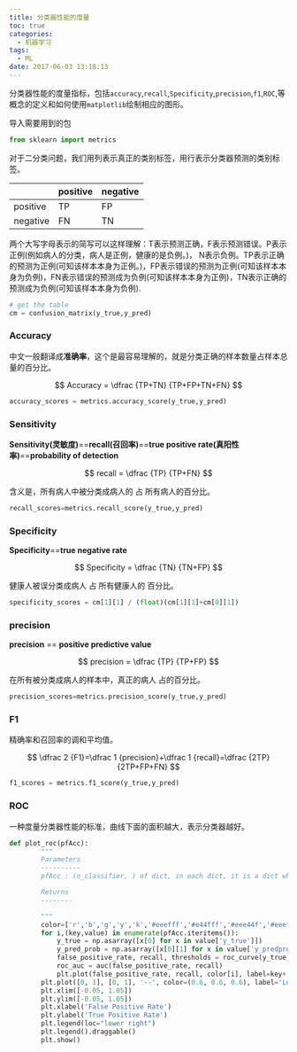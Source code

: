 ```yaml
---
title: 分类器性能的度量
toc: true
categories:
  - 机器学习
tags:
  - ML
date: 2017-06-03 13:18:13
---
```


分类器性能的度量指标，包括`accuracy`,`recall`,`Specificity`,`precision`,`f1`,`ROC`,等概念的定义和如何使用`matplotlib`绘制相应的图形。

<!-- more -->
导入需要用到的包

```python
from sklearn import metrics
```

对于二分类问题，我们用列表示真正的类别标签，用行表示分类器预测的类别标签。

||positive|negative|
|--|--|--|
|positive| TP | FP |
|negative| FN | TN |

两个大写字母表示的简写可以这样理解：T表示预测正确，F表示预测错误。P表示正例(例如病人的分类，病人是正例，健康的是负例。)， N表示负例。TP表示正确的预测为正例(可知该样本本身为正例。)，FP表示错误的预测为正例(可知该样本本身为负例)，FN表示错误的预测成为负例(可知该样本本身为正例)，TN表示正确的预测成为负例(可知该样本本身为负例).

```python
# get the table
cm = confusion_matrix(y_true,y_pred)
```

### Accuracy

中文一般翻译成**准确率**，这个是最容易理解的，就是分类正确的样本数量占样本总量的百分比。

$$
Accuracy = \dfrac {TP+TN} {TP+FP+TN+FN}
$$

```python
accuracy_scores = metrics.accuracy_score(y_true,y_pred)
```


### Sensitivity

**Sensitivity(灵敏度)**==**recall(召回率)**==**true positive rate(真阳性率)**==**probability of detection**

$$
recall = \dfrac {TP} {TP+FN}
$$

含义是，所有病人中被分类成病人的 占 所有病人的百分比。

```python
recall_scores=metrics.recall_score(y_true,y_pred)
```

### Specificity

**Specificity**==**true negative rate**

$$
Specificity = \dfrac {TN} {TN+FP}
$$

健康人被误分类成病人 占 所有健康人的 百分比。

```python
specificity_scores = cm[1][1] / (float)(cm[1][1]+cm[0][1])
```

### precision

**precision** == **positive predictive value**

$$
precision = \dfrac {TP} {TP+FP}
$$

在所有被分类成病人的样本中，真正的病人 占的百分比。

```python
precision_scores=metrics.precision_score(y_true,y_pred)
```

### F1

精确率和召回率的调和平均值。

$$
\dfrac 2 {F1}=\dfrac 1 {precision}+\dfrac 1 {recall}=\dfrac {2TP} {2TP+FP+FN}
$$

```python
f1_scores = metrics.f1_score(y_true,y_pred)
```

### ROC

一种度量分类器性能的标准，曲线下面的面积越大，表示分类器越好。

```python
def plot_roc(pfAcc):
        """
        Parameters
        ----------
        pfAcc : (n_classifier, ) of dict, in each dict, it is a dict which has the key 'y_true','y_pred','y_predproba'

        Returns
        --------

        """
        color=['r','b','g','y','k','#eeefff','#e44fff','#eee44f','#eeef22','#e99fff']
        for i,(key,value) in enumerate(pfAcc.iteritems()):
            y_true = np.asarray([x[0] for x in value['y_true']])
            y_pred_prob = np.asarray([x[0][1] for x in value['y_predprob']])
            false_positive_rate, recall, thresholds = roc_curve(y_true,y_pred_prob,pos_label=2)
            roc_auc = auc(false_positive_rate, recall)
            plt.plot(false_positive_rate, recall, color[i], label=key+',AUC = %0.2f' % roc_auc)
        plt.plot([0, 1], [0, 1], '--', color=(0.6, 0.6, 0.6), label='Luck')
        plt.xlim([-0.05, 1.05])
        plt.ylim([-0.05, 1.05])
        plt.xlabel('False Positive Rate')
        plt.ylabel('True Positive Rate')
        plt.legend(loc="lower right")
        plt.legend().draggable()
        plt.show()
```
